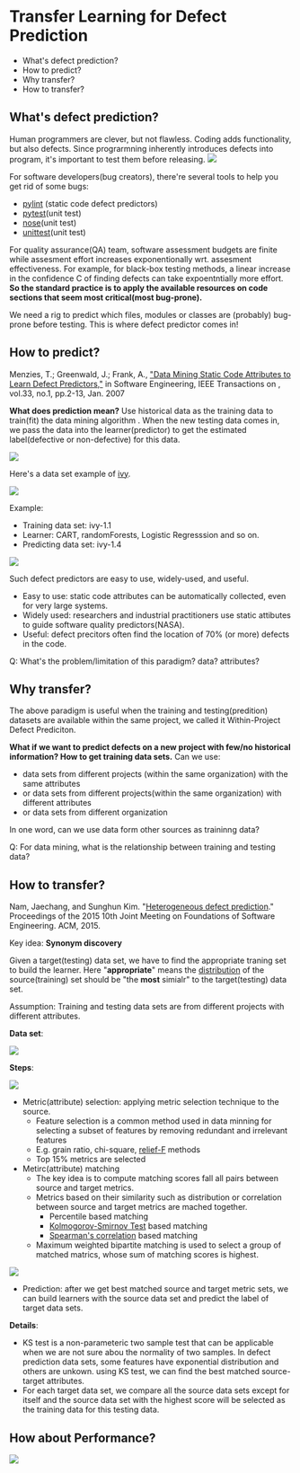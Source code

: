 # Transfer Learning for Defect Prediction 

 * What's defect prediction? 
 * How to predict? 
 * Why transfer?
 * How to transfer? 
 
## What's defect prediction?

Human programmers are clever, but not flawless. Coding adds functionality, but also defects. Since prograrmning inherently introduces defects into program, it's important to test them before releasing.
![](https://github.com/txt/mase/blob/master/img/defect/bugs.png)

For software developers(bug creators), there're several tools to help you get rid of some bugs:
  * [pylint](http://www.pylint.org) (static code defect predictors)
  * [pytest](http://pytest.org/latest/)(unit test)
  * [nose](https://nose.readthedocs.org/en/latest/)(unit test)
  * [unittest](https://nose.readthedocs.org/en/latest/)(unit test)
  
For quality assurance(QA) team, software assessment budgets are finite while assesment effort increases exponentionally wrt. assesment effectiveness. For example, for black-box testing methods, a linear increase in the confidence C of finding defects can take expoentntially more effort. __So the standard practice is to apply the available resources on code sections that seem most critical(most bug-prone).__ 

We need a rig to predict which files, modules or classes are (probably) bug-prone before testing. This is where defect predictor comes in!

## How to predict?

Menzies, T.; Greenwald, J.; Frank, A., ["Data Mining Static Code Attributes to Learn Defect Predictors,"](http://ieeexplore.ieee.org/xpls/abs_all.jsp?arnumber=4027145&tag=1) in Software Engineering, IEEE Transactions on , vol.33, no.1, pp.2-13, Jan. 2007

__What does prediction mean?__ Use historical data as the training data to train(fit) the data mining algorithm . When the new testing data comes in, we pass the data into the learner(predictor) to get the estimated label(defective or non-defective) for this data.


![](https://github.com/txt/mase/blob/master/img/defect/attributes.png)

Here's a data set example of [ivy](http://ant.apache.org/ivy/features.html).

![](https://github.com/txt/mase/blob/master/img/defect/data.png)


Example:

* Training data set: ivy-1.1
* Learner: CART, randomForests, Logistic Regresssion and so on.
* Predicting data set: ivy-1.4

![](https://github.com/txt/mase/blob/master/img/defect/WPDP.png)

Such defect predictors are easy to use, widely-used, and useful.

* Easy to use: static code attributes can be automatically collected, even for very large systems.
* Widely used: researchers and industrial practitioners use static attibutes to guide software quality predictors(NASA).
* Useful: defect precitors often find the location of 70% (or more) defects in the code.

Q: What's the problem/limitation of this paradigm?  data? attributes?



## Why transfer?

The above paradigm is useful when the training and testing(predition) datasets are available within the same project, we called it Within-Project Defect Prediciton.

__What if we want to predict defects on a new project with few/no historical information? How to get training data sets.__ Can we use:

* data sets from different projects (within the same organization) with the same attributes
* or data sets from different projects(within the same organization) with different attributes
* or data sets from different organization

In one word, can we use data form other sources as traininng data?

Q: For data mining, what is the relationship between training and testing data?

## How to transfer?

Nam, Jaechang, and Sunghun Kim. "[Heterogeneous defect prediction](http://lifove.net/research/files/HDP_FSE2015.pdf)." Proceedings of the 2015 10th Joint Meeting on Foundations of Software Engineering. ACM, 2015.


Key idea: __Synonym discovery__

Given a target(testing) data set, we have to find the appropriate traning set to build the learner. Here "__appropriate__" means the [distribution](https://en.wikipedia.org/wiki/Probability_distribution) of the source(training) set should be "the __most__ simialr" to the target(testing) data set.


Assumption: Training and testing data sets are from different projects with different attributes.


__Data set__:

![](https://github.com/txt/mase/blob/master/img/defect/datasets.png)


__Steps__:

![](https://github.com/txt/mase/blob/master/img/defect/framework.png)

* Metric(attribute) selection: applying metric selection technique to the source.
	* Feature selection is a common method used in data minning for selecting a subset of features by removing redundant and irrelevant features
	* E.g. grain ratio, chi-square, [relief-F](https://en.wikipedia.org/wiki/Relief_(feature_selection)) methods
	* Top 15% metrics are selected
* Metirc(attribute) matching
	* The key idea is to compute matching scores fall all pairs between source and target metrics. 
	* Metrics based on their similarity such as distribution or correlation between source and target metrics are mached together.
		* Percentile based matching
		* [Kolmogorov-Smirnov Test](https://en.wikipedia.org/wiki/Kolmogorov–Smirnov_test) based matching
		* [Spearman's correlation](https://en.wikipedia.org/wiki/Spearman%27s_rank_correlation_coefficient) based matching
	* Maximum weighted bipartite matching is used to select a group  of matched matrics, whose sum of matching scores is highest.
		
![](https://github.com/txt/mase/blob/master/img/defect/matching.png) 
			
* Prediction: after we get best matched source and target metric sets, we can build learners with the source data set and predict the label of target data sets.


__Details__:
  
  * KS test is a non-parameteric two sample test that can be applicable when we are not sure abou the normality of two samples. In defect prediction data sets, some features have exponential distribution and others are unkown. using KS test, we can find the best matched source-target attributes.
  * For each target data set, we compare all the source data sets except for itself and the source data set with the highest score will be selected as the training data for this testing data.


## How about Performance?

![](https://github.com/txt/mase/blob/master/img/defect/result.png)

